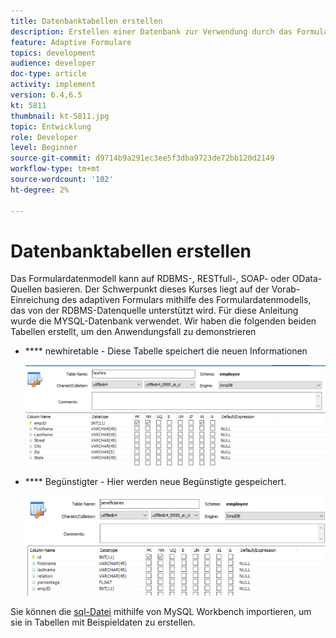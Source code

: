 ```yaml
---
title: Datenbanktabellen erstellen
description: Erstellen einer Datenbank zur Verwendung durch das Formulardatenmodell
feature: Adaptive Formulare
topics: development
audience: developer
doc-type: article
activity: implement
version: 6.4,6.5
kt: 5811
thumbnail: kt-5811.jpg
topic: Entwicklung
role: Developer
level: Beginner
source-git-commit: d9714b9a291ec3ee5f3dba9723de72bb120d2149
workflow-type: tm+mt
source-wordcount: '102'
ht-degree: 2%

---
```



# Datenbanktabellen erstellen

Das Formulardatenmodell kann auf RDBMS-, RESTfull-, SOAP- oder OData-Quellen basieren. Der Schwerpunkt dieses Kurses liegt auf der Vorab-Einreichung des adaptiven Formulars mithilfe des Formulardatenmodells, das von der RDBMS-Datenquelle unterstützt wird. Für diese Anleitung wurde die MYSQL-Datenbank verwendet. Wir haben die folgenden beiden Tabellen erstellt, um den Anwendungsfall zu demonstrieren

* **** newhiretable - Diese Tabelle speichert die neuen Informationen

   ![newhire](assets/newhire-table.png)


* **** Begünstigter - Hier werden neue Begünstigte gespeichert.

   ![Begünstigte](assets/beneficiaries-table.png)

Sie können die [sql-Datei](assets/db-schema.sql) mithilfe von MySQL Workbench importieren, um sie in Tabellen mit Beispieldaten zu erstellen.